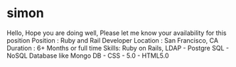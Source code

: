 simon
=====

Hello,  Hope you are doing well, Please let me know your availability for this position  Position : Ruby and Rail Developer Location : San Francisco, CA Duration :  6+ Months or full time  Skills:  Ruby on Rails, LDAP - Postgre SQL - NoSQL Database like Mongo DB - CSS - 5.0 - HTML5.0
